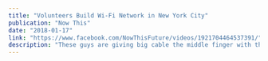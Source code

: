 ```yaml
---
title: "Volunteers Build Wi-Fi Network in New York City"
publication: "Now This"
date: "2018-01-17"
link: "https://www.facebook.com/NowThisFuture/videos/1921704464537391/"
description: "These guys are giving big cable the middle finger with their Wi-Fi network"
---
```

